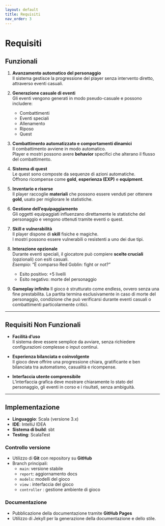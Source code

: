 ```yaml
---
layout: default
title: Requisiti
nav_order: 3
---
```

# **Requisiti**

## **Funzionali**

1. **Avanzamento automatico del personaggio**  
   Il sistema gestisce la progressione del player senza intervento diretto, attraverso eventi casuali.

2. **Generazione casuale di eventi**  
   Gli eventi vengono generati in modo pseudo-casuale e possono includere:
   - Combattimenti
   - Eventi speciali
   - Allenamento
   - Riposo
   - Quest

3. **Combattimento automatizzato e comportamenti dinamici**  
   Il combattimento avviene in modo automatico.  
   Player e mostri possono avere **behavior** specifici che alterano il flusso del combattimento.

4. **Sistema di quest**  
   Le quest sono composte da sequenze di azioni automatiche.  
   Offrono ricompense come **gold**, **esperienza (EXP)** e **equipment**.

5. **Inventario e risorse**  
   Il player raccoglie **materiali** che possono essere venduti per ottenere **gold**, usato per migliorare le statistiche.

6. **Gestione dell’equipaggiamento**  
   Gli oggetti equipaggiati influenzano direttamente le statistiche del personaggio e vengono ottenuti tramite eventi o quest.

7. **Skill e vulnerabilità**  
   Il player dispone di **skill** fisiche e magiche.  
   I mostri possono essere vulnerabili o resistenti a uno dei due tipi.

8. **Interazione opzionale**  
   Durante eventi speciali, il giocatore può compiere **scelte cruciali** (opzionali) con esiti casuali.  
   *Esempio*: “È comparso Red Goblin: fight or not?”  
   - Esito positivo: +5 livelli  
   - Esito negativo: morte del personaggio

9. **Gameplay infinito**
    Il gioco è strutturato come endless, ovvero senza una fine prestabilita.
    La partita termina esclusivamente in caso di morte del personaggio, condizione che può verificarsi durante eventi casuali o combattimenti particolarmente critici.

---

## Requisiti Non Funzionali

- **Facilità d’uso**  
  Il sistema deve essere semplice da avviare, senza richiedere configurazioni complesse o input continui.

- **Esperienza bilanciata e coinvolgente**  
  Il gioco deve offrire una progressione chiara, gratificante e ben bilanciata tra automatismo, casualità e ricompense.

- **Interfaccia utente comprensibile**  
  L’interfaccia grafica deve mostrare chiaramente lo stato del personaggio, gli eventi in corso e i risultati, senza ambiguità.

---

## Implementazione

- **Linguaggio**: Scala (versione 3.x)  
- **IDE**: IntelliJ IDEA 
- **Sistema di build**: sbt  
- **Testing**: ScalaTest 

### Controllo versione

- Utilizzo di **Git** con repository su **GitHub**
- Branch principali:
  - `main`: versione stabile
  - `report`: aggiornamento docs
  - `models`: modelli del gioco
  - `view` : interfaccia del gioco
  - `controller` : gestione ambiente di gioco

### Documentazione

- Pubblicazione della documentazione tramite **GitHub Pages**
- Utilizzo di Jekyll per la generazione della documentazione e dello stile.
